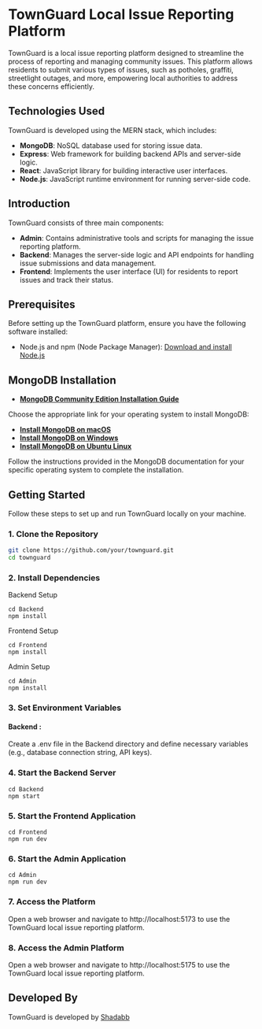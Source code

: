 # TownGuard Local Issue Reporting Platform

TownGuard is a local issue reporting platform designed to streamline the process of reporting and managing community issues. This platform allows residents to submit various types of issues, such as potholes, graffiti, streetlight outages, and more, empowering local authorities to address these concerns efficiently.

## Technologies Used

TownGuard is developed using the MERN stack, which includes:

- **MongoDB**: NoSQL database used for storing issue data.
- **Express**: Web framework for building backend APIs and server-side logic.
- **React**: JavaScript library for building interactive user interfaces.
- **Node.js**: JavaScript runtime environment for running server-side code.

## Introduction

TownGuard consists of three main components:

- **Admin**: Contains administrative tools and scripts for managing the issue reporting platform.
- **Backend**: Manages the server-side logic and API endpoints for handling issue submissions and data management.
- **Frontend**: Implements the user interface (UI) for residents to report issues and track their status.

## Prerequisites

Before setting up the TownGuard platform, ensure you have the following software installed:

- Node.js and npm (Node Package Manager): [Download and install Node.js](https://nodejs.org/)

## MongoDB Installation

- **[MongoDB Community Edition Installation Guide](https://docs.mongodb.com/manual/administration/install-community/)**

Choose the appropriate link for your operating system to install MongoDB:

- **[Install MongoDB on macOS](https://docs.mongodb.com/manual/tutorial/install-mongodb-on-os-x/)**
- **[Install MongoDB on Windows](https://docs.mongodb.com/manual/tutorial/install-mongodb-on-windows/)**
- **[Install MongoDB on Ubuntu Linux](https://docs.mongodb.com/manual/tutorial/install-mongodb-on-ubuntu/)**

Follow the instructions provided in the MongoDB documentation for your specific operating system to complete the installation.


## Getting Started

Follow these steps to set up and run TownGuard locally on your machine.

### 1. Clone the Repository

```bash
git clone https://github.com/your/townguard.git
cd townguard
```
### 2. Install Dependencies
Backend Setup
```
cd Backend
npm install
```
Frontend Setup
```
cd Frontend
npm install
```
Admin Setup
```
cd Admin
npm install
```

### 3. Set Environment Variables
#### Backend :
Create a .env file in the Backend directory and define necessary variables (e.g., database connection string, API keys).

### 4. Start the Backend Server

```
cd Backend
npm start
```

### 5. Start the Frontend Application

```
cd Frontend
npm run dev
```
### 6. Start the Admin Application

```
cd Admin
npm run dev
```
### 7. Access the Platform
Open a web browser and navigate to http://localhost:5173 to use the TownGuard local issue reporting platform.

### 8. Access the Admin Platform
Open a web browser and navigate to http://localhost:5175 to use the TownGuard local issue reporting platform.

## Developed By

TownGuard is developed by [Shadabb](https://github.com/shadabb26)

